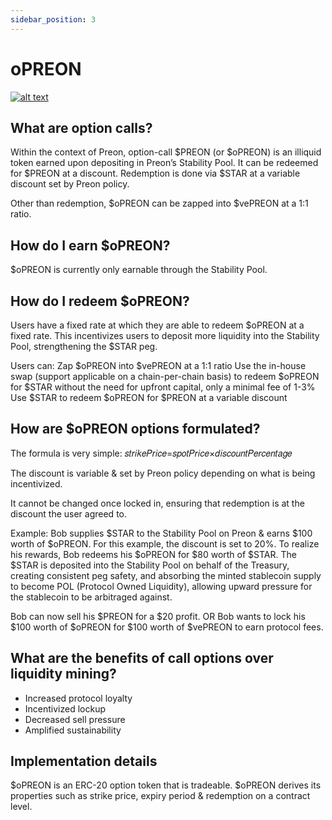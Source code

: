 ```yaml
---
sidebar_position: 3
---
```


# oPREON

[![alt text](https://i3.ytimg.com/vi/rJk-4r_l0Xw/maxresdefault.jpg)](https://www.youtube.com/watch?v=rJk-4r_l0Xw)

## What are option calls?

Within the context of Preon, option-call $PREON (or $oPREON) is an illiquid token earned upon depositing in Preon’s Stability Pool. It can be redeemed for $PREON at a discount. Redemption is done via $STAR at a variable discount set by Preon policy.

Other than redemption, $oPREON can be zapped into $vePREON at a 1:1 ratio.

## How do I earn $oPREON?

$oPREON is currently only earnable through the Stability Pool.

## How do I redeem $oPREON?

Users have a fixed rate at which they are able to redeem $oPREON at a fixed rate. This incentivizes users to deposit more liquidity into the Stability Pool, strengthening the $STAR peg.

Users can:
Zap $oPREON into $vePREON at a 1:1 ratio
Use the in-house swap (support applicable on a chain-per-chain basis) to redeem $oPREON for $STAR without the need for upfront capital, only a minimal fee of 1-3%
Use $STAR to redeem $oPREON for $PREON at a variable discount

## How are $oPREON options formulated?

The formula is very simple:
𝑠𝑡𝑟𝑖𝑘𝑒𝑃𝑟𝑖𝑐𝑒=𝑠𝑝𝑜𝑡𝑃𝑟𝑖𝑐𝑒×𝑑𝑖𝑠𝑐𝑜𝑢𝑛𝑡𝑃𝑒𝑟𝑐𝑒𝑛𝑡𝑎𝑔𝑒

The discount is variable & set by Preon policy depending on what is being incentivized. 

It cannot be changed once locked in, ensuring that redemption is at the discount the user agreed to.

Example:
Bob supplies $STAR to the Stability Pool on Preon & earns $100 worth of $oPREON. For this example, the discount is set to 20%.
To realize his rewards, Bob redeems his $oPREON for $80 worth of $STAR.
The $STAR is deposited into the Stability Pool on behalf of the Treasury, creating consistent peg safety, and absorbing the minted stablecoin supply to become POL (Protocol Owned Liquidity), allowing upward pressure for the stablecoin to be arbitraged against.

Bob can now sell his $PREON for a $20 profit.
OR
Bob wants to lock his $100 worth of $oPREON for $100 worth of $vePREON to earn protocol fees.

## What are the benefits of call options over liquidity mining?

- Increased protocol loyalty
- Incentivized lockup
- Decreased sell pressure
- Amplified sustainability

## **Implementation details**

$oPREON is an ERC-20 option token that is tradeable. $oPREON derives its properties such as strike price, expiry period & redemption on a contract level.
